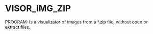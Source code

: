 # VISOR_IMG_ZIP
PROGRAM: Is a visualizator of images from a *.zip file, without open or extract files. 
